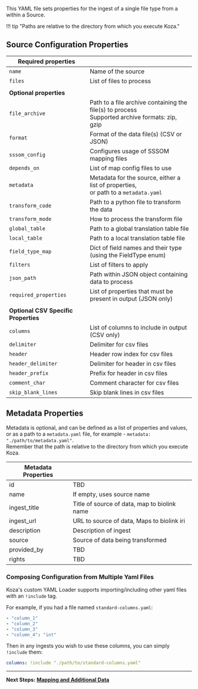 This YAML file sets properties for the ingest of a single file type from a within a Source.

!!! tip "Paths are relative to the directory from which you execute Koza."

## Source Configuration Properties

| **Required properties**              |                                                                                                     |
| ------------------------------------ | --------------------------------------------------------------------------------------------------- |
| `name`                               | Name of the source                                                                                  |
| `files`                              | List of files to process                                                                            |
|                                      |                                                                                                     |
| **Optional properties**              |                                                                                                     |
| `file_archive`                       | Path to a file archive containing the file(s) to process <br/> Supported archive formats: zip, gzip |
| `format`                             | Format of the data file(s) (CSV or JSON)                                                            |
| `sssom_config`                       | Configures usage of SSSOM mapping files                                                             |
| `depends_on`                         | List of map config files to use                                                                     |
| `metadata`                           | Metadata for the source, either a list of properties,<br/>or path to a `metadata.yaml`              |
| `transform_code`                     | Path to a python file to transform the data                                                         |
| `transform_mode`                     | How to process the transform file                                                                   |
| `global_table`                       | Path to a global translation table file                                                             |
| `local_table`                        | Path to a local translation table file                                                              |
| `field_type_map`                     | Dict of field names and their type (using the FieldType enum)                                       |
| `filters`                            | List of filters to apply                                                                            |
| `json_path`                          | Path within JSON object containing data to process                                                  |
| `required_properties`                | List of properties that must be present in output (JSON only)                                       |
|                                      |                                                                                                     |
| **Optional CSV Specific Properties** |                                                                                                     |
| `columns`                            | List of columns to include in output (CSV only)                                                     |
| `delimiter`                          | Delimiter for csv files                                                                             |
| `header`                             | Header row index for csv files                                                                      |
| `header_delimiter`                   | Delimiter for header in csv files                                                                   |
| `header_prefix`                      | Prefix for header in csv files                                                                      |
| `comment_char`                       | Comment character for csv files                                                                     |
| `skip_blank_lines`                   | Skip blank lines in csv files                                                                       |

## Metadata Properties

Metadata is optional, and can be defined as a list of properties and values, or as a path to a `metadata.yaml` file, 
for example - `metadata: "./path/to/metadata.yaml"`.  
Remember that the path is relative to the directory from which you execute Koza.

| **Metadata Properties** |                                              |
| ----------------------- | -------------------------------------------- |
| id                      | TBD                                          |
| name                    | If empty, uses source name                   |
| ingest_title            | Title of source of data, map to biolink name |
| ingest_url              | URL to source of data, Maps to biolink iri   |
| description             | Description of ingest                        |
| source                  | Source of data being transformed             |
| provided_by             | TBD                                          |
| rights                  | TBD                                          |

### Composing Configuration from Multiple Yaml Files

Koza's custom YAML Loader supports importing/including other yaml files with an `!include` tag.

For example, if you had a file named `standard-columns.yaml`:

```yaml
- "column_1"
- "column_2"
- "column_3"
- "column_4": "int"
```

Then in any ingests you wish to use these columns, you can simply `!include` them:

```yaml
columns: !include "./path/to/standard-columns.yaml"
```

---

**Next Steps: [Mapping and Additional Data](./mapping.md)**
